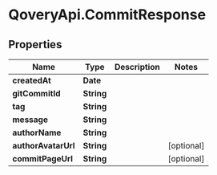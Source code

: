 # QoveryApi.CommitResponse

## Properties

Name | Type | Description | Notes
------------ | ------------- | ------------- | -------------
**createdAt** | **Date** |  | 
**gitCommitId** | **String** |  | 
**tag** | **String** |  | 
**message** | **String** |  | 
**authorName** | **String** |  | 
**authorAvatarUrl** | **String** |  | [optional] 
**commitPageUrl** | **String** |  | [optional] 



